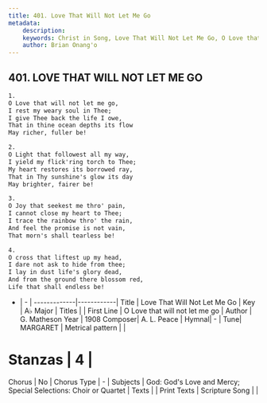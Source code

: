 ```yaml
---
title: 401. Love That Will Not Let Me Go
metadata:
    description: 
    keywords: Christ in Song, Love That Will Not Let Me Go, O Love that will not let me go, 
    author: Brian Onang'o
---
```



## 401. LOVE THAT WILL NOT LET ME GO

```txt
1.
O Love that will not let me go,
I rest my weary soul in Thee;
I give Thee back the life I owe,
That in thine ocean depths its flow
May richer, fuller be!

2.
O Light that followest all my way,
I yield my flick'ring torch to Thee;
My heart restores its borrowed ray,
That in Thy sunshine's glow its day
May brighter, fairer be!

3.
O Joy that seekest me thro' pain,
I cannot close my heart to Thee;
I trace the rainbow thro' the rain,
And feel the promise is not vain,
That morn's shall tearless be!

4.
O cross that liftest up my head,
I dare not ask to hide from thee;
I lay in dust life's glory dead,
And from the ground there blossom red,
Life that shall endless be!

```

- |   -  |
-------------|------------|
Title | Love That Will Not Let Me Go |
Key | A♭ Major |
Titles |  |
First Line | O Love that will not let me go |
Author | G. Matheson
Year | 1908
Composer| A. L. Peace |
Hymnal|  - |
Tune| MARGARET |
Metrical pattern | |
# Stanzas | 4 |
Chorus | No |
Chorus Type | - |
Subjects | God: God's Love and Mercy; Special Selections: Choir or Quartet |
Texts |  |
Print Texts | 
Scripture Song |  |
  
